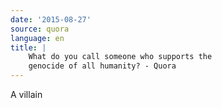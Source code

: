 ```yaml
---
date: '2015-08-27'
source: quora
language: en
title: |
    What do you call someone who supports the
    genocide of all humanity? - Quora
---
```


A villain
